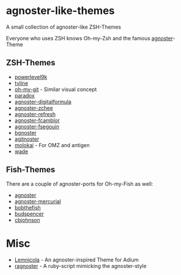 # agnoster-like-themes
A small collection of agnoster-like ZSH-Themes

Everyone who uses ZSH knows Oh-my-Zsh and the famous [agnoster](https://gist.github.com/3712874)-Theme

## ZSH-Themes

* [powerlevel9k](https://github.com/bhilburn/powerlevel9k)
* [tvline](https://github.com/thvitt/tvline)
* [oh-my-git](https://github.com/arialdomartini/oh-my-git) - Similar visual concept
* [paradox](https://github.com/sorin-ionescu/prezto/blob/master/modules/prompt/functions/prompt_paradox_setup)
* [agnoster-digitalformula](https://github.com/digitalformula/zsh.prompts)
* [agnoster-zchee](https://github.com/zchee/agnoster)
* [agnoster-refresh](https://github.com/fusion94/Agnoster-refresh)
* [agnoster-fcamblor](https://github.com/fcamblor/oh-my-zsh-agnoster-fcamblor)
* [agnoster-fsegouin](https://github.com/fsegouin/oh-my-zsh-agnoster-mod-theme)
* [bgnoster](https://github.com/47bytes/bgnoster.zsh-theme)
* [agitnoster](https://github.com/dbestevez/agitnoster-theme)
* [molokai](https://github.com/prikhi/molokai-powerline-zsh) - For OMZ and antigen
* [wade](https://github.com/wadehammes/wade.zsh-theme)

## Fish-Themes
There are a couple of agnoster-ports for Oh-my-Fish as well:
* [agnoster](https://github.com/bpinto/oh-my-fish/tree/master/themes/agnoster)
* [agnoster-mercurial](https://github.com/bpinto/oh-my-fish/tree/master/themes/agnoster-mercurial)
* [bobthefish](https://github.com/bpinto/oh-my-fish/tree/master/themes/bobthefish)
* [budspencer](https://github.com/bpinto/oh-my-fish/tree/master/themes/budspencer)
* [cbjohnson](https://github.com/bpinto/oh-my-fish/tree/master/themes/cbjohnson)

# Misc
* [Lemnicola](https://github.com/marczuo/Lemnicola) - An agnoster-inspired Theme for Adium
* [ragnoster](https://github.com/baweaver/ragnoster) - A ruby-script mimicking the agnoster-style
